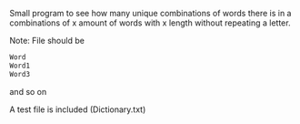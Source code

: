 Small program to see how many unique combinations of words there is in a combinations of x amount of words with x length without repeating a letter.

Note:
File should be
```txt
Word
Word1
Word3
```
and so on

A test file is included (Dictionary.txt)
